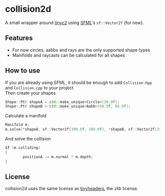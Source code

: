 collision2d
===========
A small wrapper around [tinyc2][1] using [SFML][2]'s `sf::Vector2f` (for now).

Features
--------
* For now circles, aabbs and rays are the only supported shape types
* Manifolds and raycasts can be calculated for all shapes

How to use
----------
If you are already using SFML, it should be enough to add `Collision.hpp` and
`Collision.cpp` to your project.  
Then create your shapes
```c++
Shape::Ptr shapeA = std::make_unique<Circle>(30.0f);
Shape::Ptr shapeB = std::make_unique<Aabb>(60.0f, 80.0f);
```
Calculate a manifold
```c++
Manifold m;
m.solve(*shapeA, sf::Vector2f(300.0f, 200.0f), *shapeB, sf::Vector2f(250.0f, 250.0f));
```
And solve the collision
```c++
if (m.colliding)
{
        positionA -= m.normal * m.depth;
}
```

License
-------
collision2d uses the same license as [tinyheaders][1], the zlib license.

[1]: https://github.com/randygaul/tinyheaders
[2]: https://github.com/sfml/sfml
